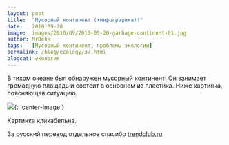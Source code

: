 ```yaml
---
layout: post
title:  "Мусорный континент (+инфографика)!"
date:   2010-09-20
image:  images/2010/09/2010-09-20-garbage-continent-01.jpg
author: MrDekk
tags:   [Мусорный континент, проблемы экологии]
permalink: /blog/ecology/37.html
blogcat: Экология
---
```


В тихом океане был обнаружен мусорный континент! Он занимает громадную площадь и состоит в основном из пластика. Ниже картинка, поясняющая ситуацию. 

![]({{site.baseurl}}/images/2010/09/2010-09-20-garbage-continent-02.jpg){: .center-image }

Картинка кликабельна.

За русский перевод отдельное спасибо [trendclub.ru](http://trendclub.ru/6384)
